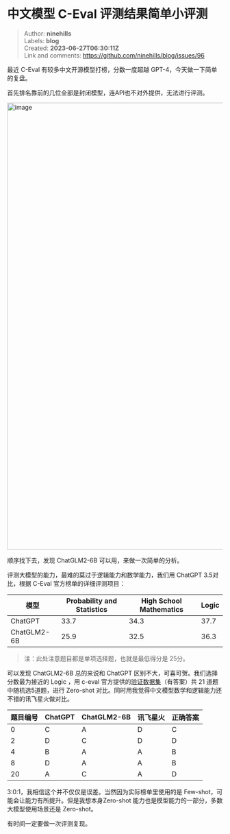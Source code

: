 # 中文模型 C-Eval 评测结果简单小评测

> Author: **ninehills**  
> Labels: **blog**  
> Created: **2023-06-27T06:30:11Z**  
> Link and comments: <https://github.com/ninehills/blog/issues/96>  


最近 C-Eval 有较多中文开源模型打榜，分数一度超越 GPT-4，今天做一下简单的复盘。

首先排名靠前的几位全部是封闭模型，连API也不对外提供，无法进行评测。

<img width="1043" alt="image" src="https://github.com/ninehills/ninehills.github.io/assets/270298/dc2c0987-7079-42bd-a168-d888b6134dc8">

顺序找下去，发现 ChatGLM2-6B 可以用，来做一次简单的分析。

评测大模型的能力，最难的莫过于逻辑能力和数学能力，我们用 ChatGPT 3.5对比，根据 C-Eval 官方榜单的详细评测项目：

| 模型 | Probability and Statistics | High School Mathematics | Logic |
| ---- | ---- | ---- | ---- |
| ChatGPT | 33.7 | 34.3 | 37.7 |
| ChatGLM2-6B | 25.9 | 32.5 | 36.3 |

> 注：此处注意题目都是单项选择题，也就是最低得分是 25分。

可以发现 ChatGLM2-6B 总的来说和 ChatGPT 区别不大，可喜可贺。我们选择分数最为接近的 Logic ，用 c-eval 官方提供的[验证数据集](https://huggingface.co/datasets/ceval/ceval-exam/viewer/logic/val)（有答案）共 21 道题中随机选5道题，进行 Zero-shot 对比。同时用我觉得中文模型数学和逻辑能力还不错的讯飞星火做对比。

| 题目编号 | ChatGPT | ChatGLM2-6B | 讯飞星火 | 正确答案 | 
| ---- | ---- | ---- | ---- | ---  | 
| 0 |  C  | A | D  | C |
| 2 | D | C | D  | D |
| 4 | B | A | A  | B |
| 8 | D | A | A  | B |
| 20| A | C | A  | D |

3:0:1，我相信这个并不仅仅是误差。当然因为实际榜单里使用的是 Few-shot，可能会让能力有所提升。但是我想本身Zero-shot 能力也是模型能力的一部分，多数大模型使用场景还是 Zero-shot。

有时间一定要做一次评测复现。